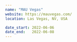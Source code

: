 ```yaml
---
name: "MAU Vegas"
website: https://mauvegas.com/
location: Las Vegas, NV, USA

date_start: 2022-06-06
date_end:   2022-06-08
---
```

